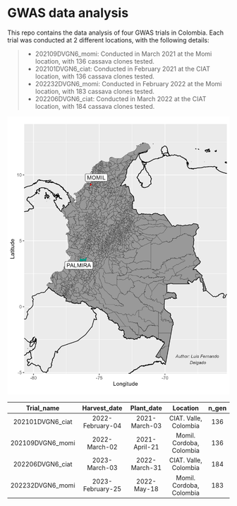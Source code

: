 # GWAS data analysis

This repo contains the data analysis of four GWAS trials in Colombia. Each trial was conducted at  2 different locations, with the following details:

> - 202109DVGN6_momi: Conducted in March 2021 at the Momi location, with 136 cassava clones tested.
> - 202101DVGN6_ciat: Conducted in February 2021 at the CIAT location, with 136 cassava clones tested.
> - 202232DVGN6_momi: Conducted in February 2022 at the Momi location, with 183 cassava clones tested.
> - 202206DVGN6_ciat: Conducted in March 2022 at the CIAT location, with 184 cassava clones tested.

![](https://github.com/Cassava2050/2022GWAS4env/blob/main/images/map.png)

<div align="center">

|        Trial_name       |       Harvest_date      |       Plant_date     |              Location             |     n_gen    |
|:-----------------------:|:-----------------------:|:--------------------:|:---------------------------------:|:------------:|
|     202101DVGN6_ciat    |     2022-February-04    |     2021-March-03    |       CIAT.   Valle, Colombia     |      136     |
|     202109DVGN6_momi    |       2022-March-02     |     2021-April-21    |     Momil.   Cordoba, Colombia    |      136     |
|     202206DVGN6_ciat    |       2023-March-03     |     2022-March-31    |       CIAT.   Valle, Colombia     |      184     |
|     202232DVGN6_momi    |     2023-February-25    |      2022-May-18     |     Momil.   Cordoba, Colombia    |      183     |
  
</div>
